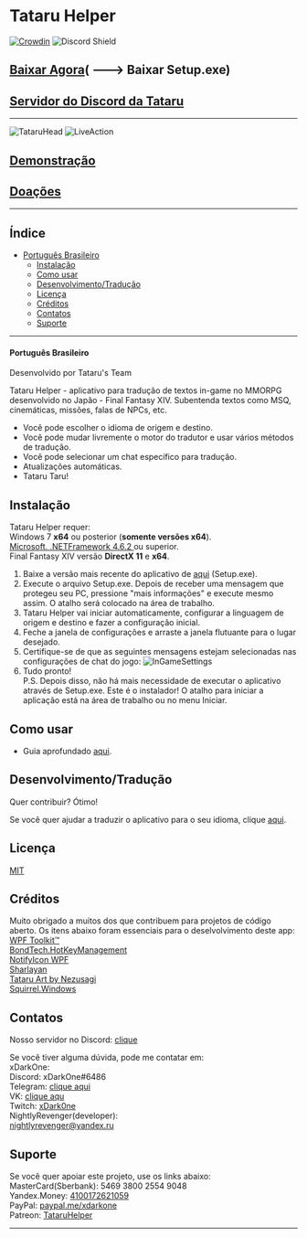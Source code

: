 # Tataru Helper

[![Crowdin](https://badges.crowdin.net/tataru-helper/localized.svg)](https://crowdin.com/project/tataru-helper) ![Discord Shield](https://discordapp.com/api/guilds/592039000538349569/widget.png?style=shield)

## [Baixar Agora](https://github.com/NightlyRevenger/TataruHelper/releases/latest)( \---> Baixar Setup.exe)

## [Servidor do Discord da Tataru](https://discord.gg/bSrpbd9)

* * *

![TataruHead](./Tataru_img.png) ![LiveAction](./LiveAction.gif)

## [Demonstração](https://youtu.be/7HiQXzmkQuw)

## [Doações](https://github.com/NightlyRevenger/TataruHelper/blob/master/README.md#support)

* * *

## Índice

* [Português Brasileiro](#Português-Brasileiro) 
   * [Instalação](#Instalação)
   * [Como usar](#Como-usar)
   * [Desenvolvimento/Tradução](#DesenvolvimentoTradução)
   * [Licença](#Licença)
   * [Créditos](#Créditos)
   * [Contatos](#Contatos)
   * [Suporte](#Suporte)

* * *

#### Português Brasileiro

Desenvolvido por Tataru's Team

Tataru Helper - aplicativo para tradução de textos in-game no MMORPG desenvolvido no Japão - Final Fantasy XIV. Subentenda textos como MSQ, cinemáticas, missões, falas de NPCs, etc.

- Você pode escolher o idioma de origem e destino.
- Você pode mudar livremente o motor do tradutor e usar vários métodos de tradução. 
- Você pode selecionar um chat específico para tradução. 
- Atualizações automáticas.
- Tataru Taru!

## Instalação

Tataru Helper requer:  
Windows 7 **x64** ou posterior (**somente versões x64**).  
[Microsoft. .NETFramework 4.6.2 ](https://www.microsoft.com/net/download/dotnet-framework-runtime)ou superior.  
Final Fantasy XIV versão **DirectX 11** e **x64**.

1. Baixe a versão mais recente do aplicativo de [aqui](https://github.com/NightlyRevenger/TataruHelper/releases/latest) (Setup.exe).
2. Execute o arquivo Setup.exe. Depois de receber uma mensagem que protegeu seu PC, pressione "mais informações" e execute mesmo assim. O atalho será colocado na área de trabalho.
3. Tataru Helper vai iniciar automaticamente, configurar a linguagem de origem e destino e fazer a configuração inicial.
4. Feche a janela de configurações e arraste a janela flutuante para o lugar desejado.
5. Certifique-se de que as seguintes mensagens estejam selecionadas nas configurações de chat do jogo: ![InGameSettings](./InGameSettings.png) 
6. Tudo pronto!  
   P.S. Depois disso, não há mais necessidade de executar o aplicativo através de Setup.exe. Este é o instalador! O atalho para iniciar a aplicação está na área de trabalho ou no menu Iniciar.

## Como usar

- Guia aprofundado [aqui](./Guide.MD).

## Desenvolvimento/Tradução

Quer contribuir? Ótimo!

Se você quer ajudar a traduzir o aplicativo para o seu idioma, clique [aqui](https://crowdin.com/project/tataru-helper).

## Licença

[MIT](/LICENSE)

## Créditos

Muito obrigado a muitos dos que contribuem para projetos de código aberto. Os itens abaixo foram essenciais para o deselvolvimento deste app:  
[WPF Toolkit™](https://github.com/xceedsoftware/wpftoolkit)  
[BondTech.HotKeyManagement](https://github.com/bondtech/HotKey-Manager-for-WinForm-and-WPF-Apps)  
[NotifyIcon WPF](https://bitbucket.org/hardcodet/notifyicon-wpf/)  
[Sharlayan](https://github.com/FFXIVAPP/sharlayan)  
[Tataru Art by Nezusagi](https://www.deviantart.com/nezusagi)  
[Squirrel.Windows](https://github.com/Squirrel/Squirrel.Windows)

## Contatos

Nosso servidor no Discord: [clique](https://discord.gg/bSrpbd9)

Se você tiver alguma dúvida, pode me contatar em:  
xDarkOne:  
Discord: xDarkOne#6486  
Telegram: [clique aqui](https://t.me/xDarkOne)  
VK: [clique aqu](https://vk.com/velikov_ra)  
Twitch: [xDark0ne](https://www.twitch.tv/xdark0ne)  
NightlyRevenger(developer):  
<nightlyrevenger@yandex.ru>

## Suporte

Se você quer apoiar este projeto, use os links abaixo:  
MasterCard(Sberbank): 5469 3800 2554 9048  
Yandex.Money: [4100172621059](https://money.yandex.ru/to/4100172621059)  
PayPal: [paypal.me/xdarkone](https://www.paypal.me/xdarkone)  
Patreon: [TataruHelper](https://www.patreon.com/TataruHelper)

* * *
